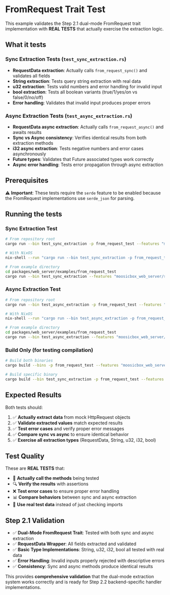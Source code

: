 # FromRequest Trait Test

This example validates the Step 2.1 dual-mode FromRequest trait implementation with **REAL TESTS** that actually exercise the extraction logic.

## What it tests

### Sync Extraction Tests (`test_sync_extraction.rs`)
- **RequestData extraction**: Actually calls `from_request_sync()` and validates all fields
- **String extraction**: Tests query string extraction with real data
- **u32 extraction**: Tests valid numbers and error handling for invalid input
- **bool extraction**: Tests all boolean variants (true/1/yes/on vs false/0/no/off)
- **Error handling**: Validates that invalid input produces proper errors

### Async Extraction Tests (`test_async_extraction.rs`)
- **RequestData async extraction**: Actually calls `from_request_async()` and awaits results
- **Sync vs Async consistency**: Verifies identical results from both extraction methods
- **i32 async extraction**: Tests negative numbers and error cases asynchronously
- **Future types**: Validates that Future associated types work correctly
- **Async error handling**: Tests error propagation through async extraction

## Prerequisites

⚠️ **Important**: These tests require the `serde` feature to be enabled because the FromRequest implementations use `serde_json` for parsing.

## Running the tests

### Sync Extraction Test
```bash
# From repository root
cargo run --bin test_sync_extraction -p from_request_test --features "moosicbox_web_server/serde"

# With NixOS
nix-shell --run "cargo run --bin test_sync_extraction -p from_request_test --features 'moosicbox_web_server/serde'"

# From example directory
cd packages/web_server/examples/from_request_test
cargo run --bin test_sync_extraction --features "moosicbox_web_server/serde"
```

### Async Extraction Test
```bash
# From repository root
cargo run --bin test_async_extraction -p from_request_test --features "moosicbox_web_server/serde"

# With NixOS
nix-shell --run "cargo run --bin test_async_extraction -p from_request_test --features 'moosicbox_web_server/serde'"

# From example directory
cd packages/web_server/examples/from_request_test
cargo run --bin test_async_extraction --features "moosicbox_web_server/serde"
```

### Build Only (for testing compilation)
```bash
# Build both binaries
cargo build --bins -p from_request_test --features "moosicbox_web_server/serde"

# Build specific binary
cargo build --bin test_sync_extraction -p from_request_test --features "moosicbox_web_server/serde"
```

## Expected Results

Both tests should:
1. ✅ **Actually extract data** from mock HttpRequest objects
2. ✅ **Validate extracted values** match expected results
3. ✅ **Test error cases** and verify proper error messages
4. ✅ **Compare sync vs async** to ensure identical behavior
5. ✅ **Exercise all extraction types** (RequestData, String, u32, i32, bool)

## Test Quality

These are **REAL TESTS** that:
- 🎯 **Actually call the methods** being tested
- 🔍 **Verify the results** with assertions
- ❌ **Test error cases** to ensure proper error handling
- 📊 **Compare behaviors** between sync and async extraction
- 🧪 **Use real test data** instead of just checking imports

## Step 2.1 Validation

- ✅ **Dual-Mode FromRequest Trait**: Tested with both sync and async extraction
- ✅ **RequestData Wrapper**: All fields extracted and validated
- ✅ **Basic Type Implementations**: String, u32, i32, bool all tested with real data
- ✅ **Error Handling**: Invalid inputs properly rejected with descriptive errors
- ✅ **Consistency**: Sync and async methods produce identical results

This provides **comprehensive validation** that the dual-mode extraction system works correctly and is ready for Step 2.2 backend-specific handler implementations.

